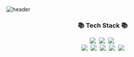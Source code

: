 ![header](https://capsule-render.vercel.app/api?type=soft&color=gradient&height=120&section=blinking&text=👋%20Hi,%20i'm%20Soobin&animation=fadeIn&fontSize=46&fontAlignY=55)
<h3 align="center">📚 Tech Stack 📚</h3>

<p align="center">
  <img src="https://img.shields.io/badge/Java-F08705?style=flat-square&logo=Java&logoColor=white"/></a>&nbsp 
  <img src="https://img.shields.io/badge/JavaScript-ffb13b?style=flat-square&logo=javascript&logoColor=white"/></a>&nbsp 
  <img src="https://img.shields.io/badge/Python-3766AB?style=flat-square&logo=Python&logoColor=white"/></a>&nbsp 

  <br>
  <img src="https://img.shields.io/badge/Spring Boot-6DB33F?style=flat-square&logo=Spring&logoColor=white"/></a>&nbsp 
  <img src="https://img.shields.io/badge/Node.js-339933?style=flat-square&logo=Node.js&logoColor=white"/></a>&nbsp 
  <img src="https://img.shields.io/badge/MariaDB-003545?style=flat-square&logo=MariaDB&logoColor=white"/></a>&nbsp 
  <img src="https://img.shields.io/badge/AWS-333664?style=flat-square&logo=amazon-aws&logoColor=white"/></a>&nbsp 
  <img src="https://img.shields.io/badge/git-F05032?style=flat-square&logo=GIT&logoColor=white"/></a>
</p>
